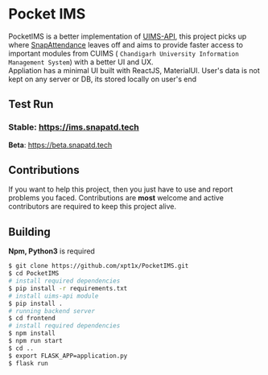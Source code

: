 # Pocket IMS

PocketIMS is a better implementation of [UIMS-API](https://github.com/cu-unofficial/uims-api), this project picks up where [SnapAttendance](https://github.com/xpt1x/SnapAttendance/) leaves off and aims to provide faster access to important modules from CUIMS ( `Chandigarh University Information Management System`) with a better UI and UX.  
Appliation has a minimal UI built with ReactJS, MaterialUI. User's data is not kept on any server or DB, its stored locally on user's end

## Test Run

### **Stable**: https://ims.snapatd.tech  
**Beta**: https://beta.snapatd.tech

## Contributions

If you want to help this project, then you just have to use and report problems you faced.
Contributions are **most** welcome and active contributors are required to keep this project alive.

## Building

**Npm, Python3** is required

```bash
$ git clone https://github.com/xpt1x/PocketIMS.git
$ cd PocketIMS
# install required dependencies
$ pip install -r requirements.txt
# install uims-api module
$ pip install .
# running backend server
$ cd frontend
# install required dependencies
$ npm install
$ npm run start
$ cd ..
$ export FLASK_APP=application.py
$ flask run